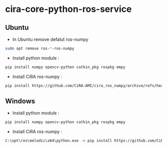 # cira-core-python-ros-service

## Ubuntu
- In Ubuntu remove defalut ros-numpy
```bash
sudo apt remove ros-*-ros-numpy
```

- Install python module : 
```bash
pip install numpy opencv-python catkin_pkg rospkg empy
```

- Install CiRA ros-numpy : 
```bash
pip install https://github.com/CiRA-AMI/cira_ros_numpy/archive/refs/heads/master.zip 
```

## Windows
- Install python module : 
```bash
pip install numpy opencv-python catkin_pkg rospkg empy
```

- Install CiRA ros-numpy : 
```bash
C:\opt\ros\melodic\x64\python.exe -m pip install https://github.com/CiRA-AMI/cira_ros_numpy/archive/refs/heads/master.zip 
```
